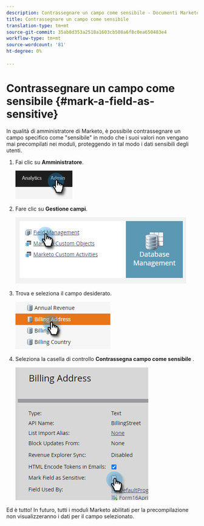 ```yaml
---
description: Contrassegnare un campo come sensibile - Documenti Marketo - Documentazione del prodotto
title: Contrassegnare un campo come sensibile
translation-type: tm+mt
source-git-commit: 35ab8d353a2518a1603cb508a6f8c0ea650483e4
workflow-type: tm+mt
source-wordcount: '81'
ht-degree: 0%

---
```


# Contrassegnare un campo come sensibile {#mark-a-field-as-sensitive}

In qualità di amministratore di Marketo, è possibile contrassegnare un campo specifico come &quot;sensibile&quot; in modo che i suoi valori non vengano mai precompilati nei moduli, proteggendo in tal modo i dati sensibili degli utenti.

1. Fai clic su **Amministratore**.

   ![](assets/mark-a-field-as-sensitive-1.png)

1. Fare clic su **Gestione campi**.

   ![](assets/mark-a-field-as-sensitive-2.png)

1. Trova e seleziona il campo desiderato.

   ![](assets/mark-a-field-as-sensitive-3.png)

1. Seleziona la casella di controllo **Contrassegna campo come sensibile** .

   ![](assets/mark-a-field-as-sensitive-4.png)

Ed è tutto! In futuro, tutti i moduli Marketo abilitati per la precompilazione non visualizzeranno i dati per il campo selezionato.
